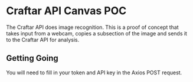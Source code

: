 # Craftar API Canvas POC
The Craftar API does image recognition. This is a proof of concept that takes input from a webcam, copies a subsection of the image and sends it to the Craftar API for analysis.

## Getting Going
You will need to fill in your token and API key in the Axios POST request.
